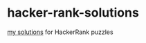 # hacker-rank-solutions
[my solutions](https://www.hackerrank.com/ruthrootz) for HackerRank puzzles
